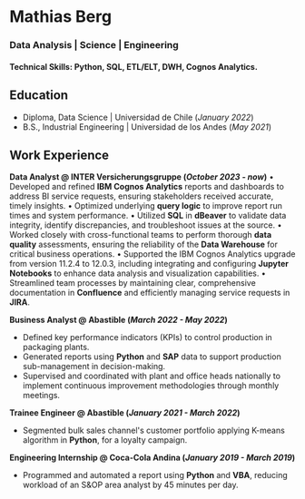 # Mathias Berg
### Data Analysis | Science | Engineering

#### Technical Skills: Python, SQL, ETL/ELT, DWH, Cognos Analytics.

## Education
- Diploma, Data Science	| Universidad de Chile (_January 2022_)	 			        		
- B.S., Industrial Engineering | Universidad de los Andes (_May 2021_)

## Work Experience
**Data Analyst @ INTER Versicherungsgruppe (_October 2023 - now_)**
• Developed and refined **IBM Cognos Analytics** reports and dashboards to address BI service requests, ensuring stakeholders received accurate, timely insights.
• Optimized underlying **query logic** to improve report run times and system performance.
• Utilized **SQL** in **dBeaver** to validate data integrity, identify discrepancies, and troubleshoot issues at the source.
• Worked closely with cross-functional teams to perform thorough **data quality** assessments, ensuring the reliability of the **Data Warehouse** for critical business operations.
• Supported the IBM Cognos Analytics upgrade from version 11.2.4 to 12.0.3, including integrating and configuring **Jupyter Notebooks** to enhance data analysis and visualization capabilities.
• Streamlined team processes by maintaining clear, comprehensive documentation in **Confluence** and efficiently managing service requests in **JIRA**.
    
**Business Analyst @ Abastible (_March 2022 - May 2022_)**
-  Defined key performance indicators (KPIs) to control production in packaging plants.
-  Generated reports using **Python** and **SAP** data to support production sub-management in decision-making.
-  Supervised and coordinated with plant and office heads nationally to implement continuous improvement methodologies through monthly meetings.

**Trainee Engineer @ Abastible (_January 2021 - March 2022_)**
-  Segmented bulk sales channel's customer portfolio applying K-means algorithm in **Python**, for a loyalty campaign.

**Engineering Internship @ Coca-Cola Andina (_January 2019 - March 2019_)**
- Programmed and automated a report using **Python** and **VBA**, reducing workload of an S&OP area analyst by 45 minutes per day.
